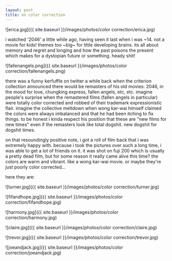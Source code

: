 ```yaml
---
layout: post
title: on color correction
---
```


![erica.jpg]({{ site.baseurl }}/images/photos/color correction/erica.jpg)

i watched '2046' a little while ago, having seen it last when i was ~14.  not a movie for kids!  themes too ~big~ for little developing brains.  its all about memory and regret and longing and how the past poisons the present which makes for a dystopian future or something.  heady shit!

![fallenangels.png]({{ site.baseurl }}/images/photos/color correction/fallenangels.png)

there was a funny kerfuffle on twitter a while back when the criterion collection announced there would be remasters of his old movies: 2046, in the mood for love, chungking express, fallen angels, etc, etc.  imagine people's surprise when the remastered films (fallen angels in particular) were totally color corrected and robbed of their trademark expressionistic flair.  imagine the collective meltdown when wong kar-wai himself claimed the colors were always imbalanced and that he had been itching to fix things.  to be honest i kinda respect his position that these are "new films for new times" even if the remasters look like total dogshit.  new dogshit for dogshit times.

on that resoundingly positive note, i got a roll of film back that i was extremely happy with.  because i took the pictures over such a long time, i was able to get a lot of friends on it.  it was shot on fuji 200 which is usually a pretty dead film, but for some reason it really came alive this time?  the colors are warm and vibrant.  like a wong kar-wai movie.  or maybe they're just poorly color corrected...

here they are:

![turner.jpg]({{ site.baseurl }}/images/photos/color correction/turner.jpg)

![fifandhope.jpg]({{ site.baseurl }}/images/photos/color correction/fifandhope.jpg)

![harmony.jpg]({{ site.baseurl }}/images/photos/color correction/harmony.jpg)

![claire.jpg]({{ site.baseurl }}/images/photos/color correction/claire.jpg)

![trevor.jpg]({{ site.baseurl }}/images/photos/color correction/trevor.jpg)

![joeandjack.jpg]({{ site.baseurl }}/images/photos/color correction/joeandjack.jpg)




